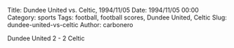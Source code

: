 Title: Dundee United vs. Celtic, 1994/11/05
Date: 1994/11/05 00:00
Category: sports
Tags: football, football scores, Dundee United, Celtic
Slug: dundee-united-vs-celtic
Author: carbonero


Dundee United 2 - 2 Celtic
